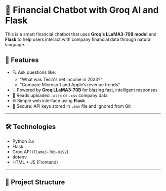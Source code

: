 # 🧠 Financial Chatbot with Groq AI and Flask

This is a smart financial chatbot that uses **Groq’s LLaMA3-70B model** and **Flask** to help users interact with company financial data through natural language.

## 🚀 Features

- 🔍 Ask questions like:
  - "What was Tesla's net income in 2023?"
  - "Compare Microsoft and Apple’s revenue trends"
- 💡 Powered by **Groq LLaMA3-70B** for blazing fast, intelligent responses
- 🧾 Reads uploaded `.xlsx` or `.csv` company data
- 🌐 Simple web interface using **Flask**
- 🔐 Secure: API keys stored in `.env` file and ignored from Git

---

## 🛠️ Technologies

- Python 3.x
- Flask
- Groq API (`llama3-70b-8192`)
- dotenv
- HTML + JS (Frontend)

---

## 📂 Project Structure

